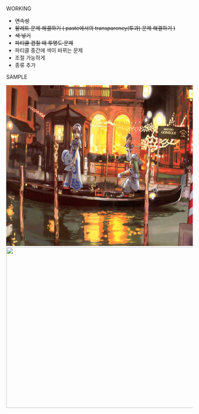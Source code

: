 WORKING

- ~~연속성~~
- ~~팔레트 문제 해결하기 ( paste에서의 transparency(투과) 문제 해결하기 )~~
- ~~색 넣기~~
- ~~파티클 겹칠 때 투명도 문제~~
- 파티클 중간에 색이 바뀌는 문제
- 조절 가능하게
- 종류 추가

SAMPLE

<img src="./sample/original.jpg" width=697 height=435 />

<img src="./sample/sample.gif" width=697 height=435 />
